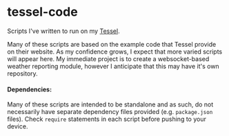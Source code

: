 tessel-code
===========

Scripts I've written to run on my [Tessel](https://tessel.io).

Many of these scripts are based on the example code that Tessel provide on their website. As my confidence grows, I expect that more varied scripts will appear here. 
My immediate project is to create a websocket-based weather reporting module, however I anticipate that this may have it's own repository.

#### Dependencies:

Many of these scripts are intended to be standalone and as such, do not necessarily have separate dependency files provided (e.g. `package.json` files). Check `require` statements in each script before pushing to your device.

